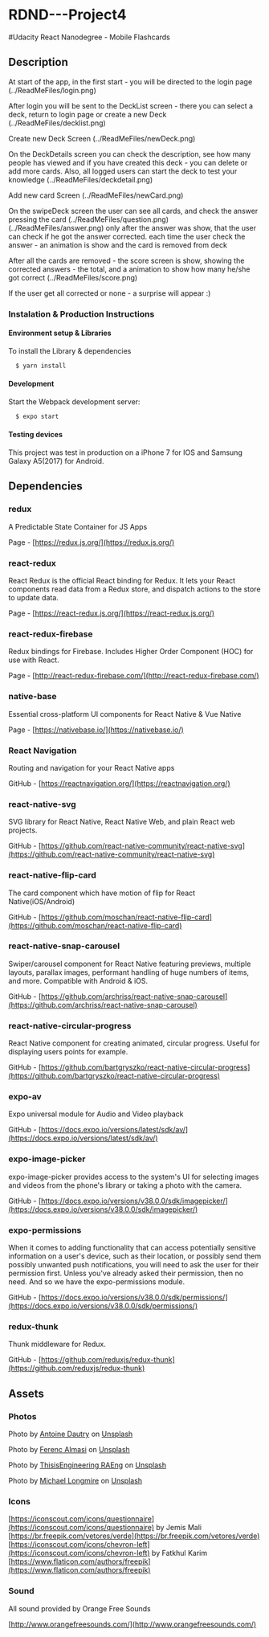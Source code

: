 # RDND---Project4

#Udacity React Nanodegree - Mobile Flashcards


## Description

At start of the app, in the first start - you will be directed to the login page
(../ReadMeFiles/login.png)

After login you will be sent to the DeckList screen - there you can select a deck, return to login page or create a new Deck
(../ReadMeFiles/decklist.png)

Create new Deck Screen
(../ReadMeFiles/newDeck.png)

On the DeckDetails screen you can check the description, see how many people has viewed and if you have created this deck - you can delete or add more cards.
Also, all logged users can start the deck to test your knowledge
(../ReadMeFiles/deckdetail.png)

Add new card Screen
(../ReadMeFiles/newCard.png)

On the swipeDeck screen the user can see all cards, and check the answer pressing the card
(../ReadMeFiles/question.png)
(../ReadMeFiles/answer.png)
only after the answer was show, that the user can check if he got the answer corrected.
each time the user check the answer - an animation is show and the card is removed from deck

After all the cards are removed - the score screen is show, showing the corrected answers - the total, and a animation to show how many he/she got correct
(../ReadMeFiles/score.png)

If the user get all corrected or none - a surprise will appear :)


### Instalation & Production Instructions

#### Environment setup & Libraries

To install the Library & dependencies

```sh
  $ yarn install
```

#### Development

Start the Webpack development server:

```sh
  $ expo start
```

#### Testing devices

This project was test in production on a iPhone 7 for IOS and Samsung Galaxy A5(2017) for Android.

## Dependencies

### redux
A Predictable State Container for JS Apps

Page - [https://redux.js.org/](https://redux.js.org/)

### react-redux
React Redux is the official React binding for Redux. It lets your React components read data from a Redux store, and dispatch actions to the store to update data.

Page - [https://react-redux.js.org/](https://react-redux.js.org/)

### react-redux-firebase
Redux bindings for Firebase. Includes Higher Order Component (HOC) for use with React.

Page - [http://react-redux-firebase.com/](http://react-redux-firebase.com/)

### native-base
Essential cross-platform UI components for React Native & Vue Native

Page - [https://nativebase.io/](https://nativebase.io/)

### React Navigation
Routing and navigation for your React Native apps

GitHub - [https://reactnavigation.org/](https://reactnavigation.org/)

### react-native-svg
SVG library for React Native, React Native Web, and plain React web projects.

GitHub - [https://github.com/react-native-community/react-native-svg](https://github.com/react-native-community/react-native-svg)

### react-native-flip-card
The card component which have motion of flip for React Native(iOS/Android)

GitHub - [https://github.com/moschan/react-native-flip-card](https://github.com/moschan/react-native-flip-card)

### react-native-snap-carousel
Swiper/carousel component for React Native featuring previews, multiple layouts, parallax images, performant handling of huge numbers of items, and more. Compatible with Android & iOS.

GitHub - [https://github.com/archriss/react-native-snap-carousel](https://github.com/archriss/react-native-snap-carousel)

### react-native-circular-progress
React Native component for creating animated, circular progress. Useful for displaying users points for example.

GitHub - [https://github.com/bartgryszko/react-native-circular-progress](https://github.com/bartgryszko/react-native-circular-progress)

### expo-av
Expo universal module for Audio and Video playback

GitHub - [https://docs.expo.io/versions/latest/sdk/av/](https://docs.expo.io/versions/latest/sdk/av/)

### expo-image-picker
expo-image-picker provides access to the system's UI for selecting images and videos from the phone's library or taking a photo with the camera.

GitHub - [https://docs.expo.io/versions/v38.0.0/sdk/imagepicker/](https://docs.expo.io/versions/v38.0.0/sdk/imagepicker/)

### expo-permissions
When it comes to adding functionality that can access potentially sensitive information on a user's device, such as their location, or possibly send them possibly unwanted push notifications, you will need to ask the user for their permission first. Unless you've already asked their permission, then no need. And so we have the expo-permissions module.

GitHub - [https://docs.expo.io/versions/v38.0.0/sdk/permissions/](https://docs.expo.io/versions/v38.0.0/sdk/permissions/)

### redux-thunk
Thunk middleware for Redux.

GitHub - [https://github.com/reduxjs/redux-thunk](https://github.com/reduxjs/redux-thunk)

## Assets

### Photos

Photo by <a href="https://unsplash.com/@antoine1003?utm_source=unsplash&amp;utm_medium=referral&amp;utm_content=creditCopyText">Antoine Dautry</a> on <a href="https://unsplash.com/s/photos/math?utm_source=unsplash&amp;utm_medium=referral&amp;utm_content=creditCopyText">Unsplash</a>

Photo by <a href="https://unsplash.com/@flowforfrank?utm_source=unsplash&amp;utm_medium=referral&amp;utm_content=creditCopyText">Ferenc Almasi</a> on <a href="https://unsplash.com/s/photos/react?utm_source=unsplash&amp;utm_medium=referral&amp;utm_content=creditCopyText">Unsplash</a>

Photo by <a href="https://unsplash.com/@thisisengineering?utm_source=unsplash&amp;utm_medium=referral&amp;utm_content=creditCopyText">ThisisEngineering RAEng</a> on <a href="https://unsplash.com/s/photos/coding-database?utm_source=unsplash&amp;utm_medium=referral&amp;utm_content=creditCopyText">Unsplash</a>

Photo by <a href="https://unsplash.com/@f7photo?utm_source=unsplash&amp;utm_medium=referral&amp;utm_content=creditCopyText">Michael Longmire</a> on <a href="https://unsplash.com/s/photos/science?utm_source=unsplash&amp;utm_medium=referral&amp;utm_content=creditCopyText">Unsplash</a>

### Icons

[https://iconscout.com/icons/questionnaire](https://iconscout.com/icons/questionnaire) by Jemis Mali
[https://br.freepik.com/vetores/verde](https://br.freepik.com/vetores/verde)
[https://iconscout.com/icons/chevron-left](https://iconscout.com/icons/chevron-left) by Fatkhul Karim
[https://www.flaticon.com/authors/freepik](https://www.flaticon.com/authors/freepik)

### Sound

All sound provided by Orange Free Sounds

[http://www.orangefreesounds.com/](http://www.orangefreesounds.com/)
